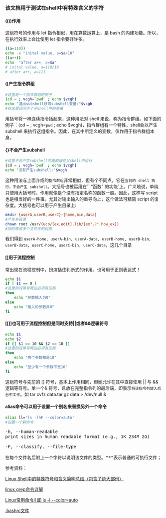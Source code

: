 ### 该文档用于测试在shell中有特殊含义的字符
#### (())作用
这组符号的作用与 let 指令相似，用在算数运算上，是 bash 的内建功能。所以，在执行效率上会比使用 let 指令要好许多。
```bash
((a=110))
echo -e "inital value, a=$a/10"
((a++)) 
echo  "after a++, a=$a"
# inital value, a=110/10
# after a++, a=111
```

#### ()产生指令群组
```bash
#这里是一个指令群组的例子
(cd ~ ; vcgh=`pwd` ; echo $vcgh)
echo "退出subshell获取subshell变量:"$vcgh
#在这里访问不了子shell中的变量
```
用括号将一串连续指令括起来，这种用法对 shell 来说，称为指令群组。如下面的例子：(cd ~ ; vcgh=`pwd` ; echo $vcgh)，指令群组有一个特性，shell会以产生 subshell 来执行这组指令。因此，在其中所定义的变数，仅作用于指令群组本身。

#### {}不会产生subshell
```bash
#这里不会产生subshell而是直接在父shell中运行
{cd ~ ; vcgh=`pwd` ; echo $vcgh}
echo "没有产生subshell:"$vcgh
```
这种用法与上面介绍的`指令群组`非常相似，但有个不同点，它在`当前的 shell 执行，不会产生 subshell`。大括号也被运用在`` “函数” 的功能`上。广义地说，单纯只使用大括号时，作用就像是个没有指定名称的函数一般。因此，这样写 script 也是相当好的一件事。尤其对输出输入的重导向上，这个做法可精简 script 的复杂度。大括号也可以用于产生目录上:
```bash
mkdir {userA,userB,userC}-{home,bin,data}
#产生多目录
chown root /usr/{ucb/{ex,edit},lib/{ex?.?*,how_ex}}
#同时修改多个文件件的权限
```
我们得到 `userA-home, userA-bin, userA-data, userB-home, userB-bin, userB-data, userC-home, userC-bin, userC-data`，这几个目录

#### []用于流程控制
常出现在流程控制中，扮演括住判断式的作用。也可用于正则表达式！
```bash
echo $1
if [ $1 == 0 ]
#这里的双等号两边必须有空格
then
    echo "参数输入为0"
else
    echo "输入的参数非0"
fi
```

#### [[]]也可用于流程控制但是同时支持||或者&&逻辑符号
```bash
echo $1
echo $2
if [[ $1 == 10 && $2 == 10 ]] 
#这里的双等号两边必须有空格
then
    echo "两个参数都是10"
else
    echo "至少有一个参数不是10"
fi
```
这组符号与先前的 [] 符号，基本上作用相同，但她允许在其中直接使用 || 与 && 逻辑等符号。单一个& 符号，且放在完整指令列的最后端，即表示`将该指令列放入后台中工作`。如 tar cvfz data.tar.gz data > /dev/null &

#### alias命令可以用于设置一个别名来替换另外一个命令
```bash
alias ll='ls -lhF --color=auto'
#设置一个新命令
```
<pre>
-h, --human-readable
print sizes in human readable format (e.g., 1K 234M 2G)

-F, --classify, --file-type

在每个文件名后附上一个字符以说明该文件的类型。"*"表示普通的可执行文件； "/ "表示目录；"@"表示符号链接；"|"表示FIFOs；"="表示套接字 (sockets) ；什么也没有则表示普通文件。
</pre>




参考资料：

[Linux Shell中的特殊符号和含义简明总结（包含了绝大部份）](http://www.jb51.net/article/51342.htm)

[linux grep命令详解](http://www.cnblogs.com/ggjucheng/archive/2013/01/13/2856896.html)

[Linux常用命令ll 即 ls -l --color=auto](http://www.linuxidc.com/Linux/2015-01/112123.htm)

[.bashrc文件]()